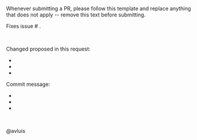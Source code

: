 Whenever submitting a PR, please follow this template and replace anything that does not apply -- remove this text before submitting.Fixes issue # .<br />Changed proposed in this request:---Commit message:---<br />@avluis